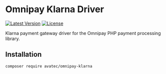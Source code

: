 # Omnipay Klarna Driver

[![Latest Version](https://img.shields.io/packagist/v/avatec/omnipay-klarna.svg)](https://packagist.org/packages/avatec/omnipay-klarna)
[![License](https://img.shields.io/packagist/l/avatec/omnipay-klarna.svg)](https://github.com/avatec/omnipay-klarna/blob/master/LICENSE)

Klarna payment gateway driver for the Omnipay PHP payment processing library.

## Installation

```bash
composer require avatec/omnipay-klarna
